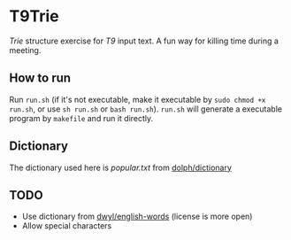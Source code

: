 # T9Trie

*Trie* structure exercise for *T9* input text. A fun way for killing time during a meeting.

## How to run

Run `run.sh` (if it's not executable, make it executable by `sudo chmod +x run.sh`, or use `sh run.sh` or `bash run.sh`). `run.sh` will generate a executable program by `makefile` and run it directly.

## Dictionary

The dictionary used here is *popular.txt* from [dolph/dictionary](https://github.com/dolph/dictionary)

## TODO

- Use dictionary from [dwyl/english-words](https://github.com/dwyl/english-words) (license is more open)
- Allow special characters
